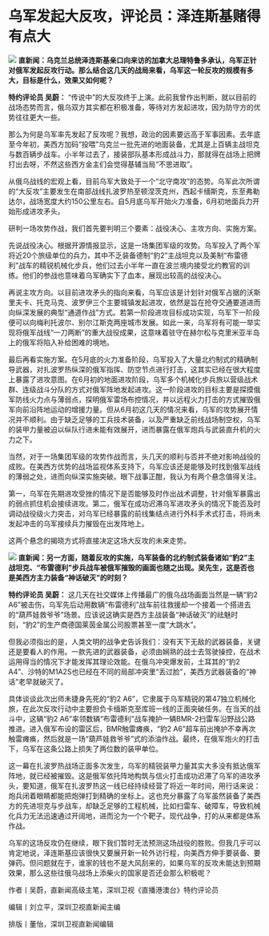 

# 乌军发起大反攻，评论员：泽连斯基赌得有点大

![](https://inews.gtimg.com/om_bt/Oximfu8XDzwrwMPgmvhInznDlA3FYqTWiBJLX1A8LAZroAA/1000)
**直新闻：乌克兰总统泽连斯基亲口向来访的加拿大总理特鲁多承认，乌军正针对俄军发起反攻行动。那么结合这几天的战局来看，乌军这一轮反攻的规模有多大，目标是什么，效果又如何呢？**

**特约评论员 吴蔚：**
“传说中”的大反攻终于上演。此前我曾作出判断，就以目前的战场态势而言，俄乌双方其实都在积极准备，等待对方发起进攻，因为防守方的优势往往更大一些。

那么为何是乌军率先发起了反攻呢？我想，政治的因素要远高于军事因素。去年底至今年初，美西方加码“投喂”乌克兰一批先进的地面装备，尤其是上百辆主战坦克与数百辆步战车。小半年过去了，接装部队基本形成战斗力，那就得在战场上把牌打出去呀，不然这些西方金主们会觉得基辅当局“不思进取”。

从俄乌战线的宏观上看，目前乌军大致处于一个“北守南攻”的态势。乌军此次所谓的“大反攻”主要发生在南部战线扎波罗热至顿涅茨克州，西起卡缅斯克，东至弗勒达尔，战场宽度大约150公里左右。自5月底乌军开始火力准备，6月初地面兵力开始形成进攻矛头。

研判一场攻势作战，我们首先要判明三个要素：战役决心、主攻方向、实施方案。

先说战役决心。根据开源情报显示，这是一场集团军级的攻势。乌军投入了两个军将近20个旅级单位的兵力，其中不乏装备德制“豹2”主战坦克以及美制“布雷德利”战车的精锐机械化步兵，他们过去小半年一直在波兰境内接受北约教官的训练。他们的参战也意味着乌军确实下了血本，展现出较高的战役决心。

再说主攻方向。以目前进攻矛头的指向来看，乌军应该是计划针对俄军占据的沃斯里夫卡、托克马克、波罗伊三个主要城镇发起进攻，依然是旨在抢夺交通要道进而向纵深发展的典型“通道作战”方式。若第一阶段进攻目标成功实现，乌军下一阶段便可以向梅利托波尔、别尔江斯克两座城市发展。如此一来，乌军将有可能一举实现将俄军战线“一刀两断”的重大战役成果，这意味着驻守在赫尔松与克里米亚半岛上的俄军将陷入补给困难的境地。

最后再看实施方案。在5月底的火力准备阶段，乌军投入了大量北约制式的精确制导武器，对扎波罗热纵深的俄军指挥、防空节点进行打击，这其实已经在很大程度上暴露了进攻意图。在6月初的地面进攻阶段，乌军多个机械化步兵旅以营级战术群、连级战斗分队的方式对俄军阵地发起进攻。这一阶段进攻的目标主要是探摸俄军防线火力点与薄弱点，探明俄军雷场布控情况，并以远程火力打击的方式摧毁俄军向前沿阵地运动的增援力量。但从6月初这几天的情况来看，乌军的攻势展开情况并不顺利。由于缺乏足够的工兵技术装备，以及严重缺乏前线战场制空权，乌军的装甲力量被迫以纵队行进未能有效展开，进而暴露在俄军炮兵与武装直升机的火力之下。

当然，对于一场集团军级的攻势作战而言，头几天的顺利与否并不绝对影响战役的成败。在美西方优势的战场监视体系支持下，乌军应该还是能够及时找到俄军战线的薄弱之处，进而向纵深实施突破。眼下战事正酣，我认为有两个悬念值得关注。

第一，乌军在先期进攻受挫的情况下是否能够及时作出战术调整，针对俄军暴露出的弱点抓住机会接续进攻。第二，俄军在成功迟滞乌军进攻矛头的情况下能否及时调动战役级火力突击，对乌军已经暴露的前线集结点进行外科手术式打击，将尚未发起冲击的乌军接续兵力摧毁在出发阵地上。

这两个悬念的揭晓方式将直接决定这场大反攻的未来走势。

![](https://inews.gtimg.com/om_bt/OtpnepYJ1o_UW-u_RLeRvXuZ9TN37bHU81iCabw9hdT8AAA/1000)
**直新闻：另一方面，随着反攻的实施，乌军装备的北约制式装备诸如“豹2”主战坦克、“布雷德利”步兵战车被俄军摧毁的画面也随之出现。吴先生，这是否也是美西方主力装备“神话破灭”的时刻？**

**特约评论员 吴蔚：** 这几天在社交媒体上传播最广的俄乌战场画面当然是一辆“豹2
A6”被击伤，乌军先后动用数辆“布雷德利”战车前往救援却一个接着一个搭进去的“葫芦娃救爷爷”场景。应该说这确实是西方主战装备“神话破灭”的祛魅时刻，“豹2”的生产商德国莱茵金属公司股票甚至一度“大跳水”。

但我必须指出的是，人类文明的战争史告诉我们：没有天下无敌的武器装备，关键还是要看人的作用。一款先进的武器装备，必须由娴熟的战士去驾驶操控，在战术运用得当的情况下才能发挥其理论效能。在俄乌冲突爆发前，土耳其的“豹2
A4”、沙特的M1A2S也已经在不同的局部冲突里“丢过脸”，美西方武器装备的“神话”老早就破灭了。

具体谈谈此次出师未捷身先死的“豹2
A6”，它隶属于乌军精锐的第47独立机械化旅，在此次反攻行动中主要担负卡缅斯克至库班一线的正面突破任务。在当天的战斗中，这辆“豹2
A6”率领数辆“布雷德利”战车掩护一辆BMR-2扫雷车沿野战公路推进。进入俄军布设的雷区后，BMR触雷瘫痪，“豹2
A6”超车前出掩护不幸再次触雷瘫痪，然后就是一场“葫芦娃救爷爷”式的添油作战。最终，在俄军炮火的打击下，乌军在这条公路上损失了两位数的装甲单位。

这一幕在扎波罗热战场正面多次发生，乌军的精锐装甲力量其实大多没有抵达俄军阵地，就已经被摧毁。这是俄军依托阵地构筑与信火打击成功迟滞了乌军的进攻矛头，要知道，俄军在扎波罗热这一线已经持续经营了将近一年时间，用行话来说：炮兵闭着眼睛都能把炮弹打到精确的坐标上。这也充分暴露了乌军虽然装备了美西方的先进坦克与步战车，却缺乏足够的工程机械，比如扫雷车、破障车，导致机械化兵力无法迅速通过开阔地，进而沦为一个个靶子。现代战争，打的从来都是体系作战。

乌军的这场反攻仍在继续，眼下我们暂时无法预测这场战役的胜败。但我几乎可以肯定地说，泽连斯基应该很快又要展开新一轮外访行程，向美西方伸手要装备、要弹药。但问题就在于，谁家的钱也不是大风刮来的，如果乌军的反攻未能达到预期效果，那么这些往俄乌战场上添柴火的国家是否还会那么积极呢？

作者丨吴蔚，直新闻高级主笔，深圳卫视《直播港澳台》特约评论员

编辑丨刘立平，深圳卫视直新闻主编

排版丨董怡，深圳卫视直新闻编辑

